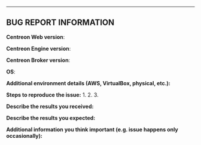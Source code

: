<!--
If you are reporting a new issue, make sure that we do not have any duplicates already open. You 
can ensure this by searching the issue list for this repository. If there is a duplicate, please 
close your issue and add a comment to the existing issue instead.

If you think that your problem is a bug, please add a description organized like the BUG REPORT 
INFORMATION shown below. If you can't provide all this information, it's possible that we will not 
be able to debug and fix your problems, and so we will be obliged to close the ticket. Nevertheless, 
You will be able to provide them later in order to reactivate it. 

When we need more information, we will reply in order to ask some element in order. If you do not answer 
in the next 30 days, the ticket will be automaticaly closed.

Thank you to describe your issue in English.
-->

---------------------------------------------------
BUG REPORT INFORMATION
---------------------------------------------------

**Centreon Web version**: 

**Centreon Engine version**: 

**Centreon Broker version**: 

**OS**: 

**Additional environment details (AWS, VirtualBox, physical, etc.):**


**Steps to reproduce the issue:**
1.
2.
3.


**Describe the results you received:**


**Describe the results you expected:**


**Additional information you think important (e.g. issue happens only occasionally):**
